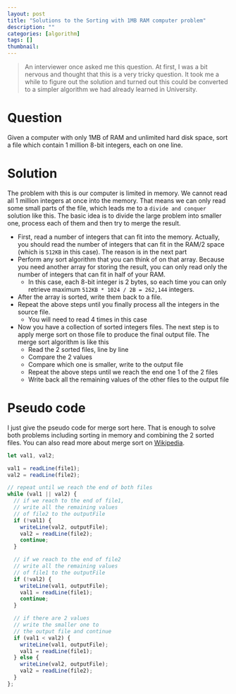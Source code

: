 ```yaml
---
layout: post
title: "Solutions to the Sorting with 1MB RAM computer problem"
description: ""
categories: [algorithm]
tags: []
thumbnail:
---
```


> An interviewer once asked me this question. At first, I was a bit nervous and thought that this is
> a very tricky question. It took me a while to figure out the solution and turned out this could be
> converted to a simpler algorithm we had already learned in University.

# Question

Given a computer with only 1MB of RAM and unlimited hard disk space, sort a file which contain 1
million 8-bit integers, each on one line.

# Solution

The problem with this is our computer is limited in memory. We cannot read all 1 million
integers at once into the memory. That means we can only read some small parts of the file, which
leads me to a `divide and conquer` solution like this. The basic idea is to divide the large problem
into smaller one, process each of them and then try to merge the result.

- First, read a number of integers that can fit into the memory. Actually, you should read
  the number of integers that can fit in the RAM/2 space (which is `512KB` in this case). The reason
  is in the next part
- Perform any sort algorithm that you can think of on that array. Because you need another
  array for storing the result, you can only read only the number of integers that can
  fit in half of your RAM.
  - In this case, each 8-bit integer is 2 bytes, so each time you can only retrieve maximum
  `512KB * 1024 / 2B = 262,144` integers.
- After the array is sorted, write them back to a file.
- Repeat the above steps until you finally process all the integers in the source file.
  - You will need to read 4 times in this case
- Now you have a collection of sorted integers files. The next step is to apply merge sort on those
  file to produce the final output file. The merge sort algorithm is like this
  - Read the 2 sorted files, line by line
  - Compare the 2 values
  - Compare which one is smaller, write to the output file
  - Repeat the above steps until we reach the end one 1 of the 2 files
  - Write back all the remaining values of the other files to the output file

# Pseudo code

<!-- more -->

I just give the pseudo code for merge sort here. That is enough to solve both problems including
sorting in memory and combining the 2 sorted files. You can also read more about merge sort on
[Wikipedia](https://en.wikipedia.org/wiki/Merge_sortURL).

```js
let val1, val2;

val1 = readLine(file1);
val2 = readLine(file2);

// repeat until we reach the end of both files
while (val1 || val2) {
  // if we reach to the end of file1,
  // write all the remaining values
  // of file2 to the outputFile
  if (!val1) {
    writeLine(val2, outputFile);
    val2 = readLine(file2);
    continue;
  }

  // if we reach to the end of file2
  // write all the remaining values
  // of file1 to the outputFile
  if (!val2) {
    writeLine(val1, outputFile);
    val1 = readLine(file1);
    continue;
  }

  // if there are 2 values
  // write the smaller one to
  // the output file and continue
  if (val1 < val2) {
    writeLine(val1, outputFile);
    val1 = readLine(file1);
  } else {
    writeLine(val2, outputFile);
    val2 = readLine(file2);
  }
};
```
